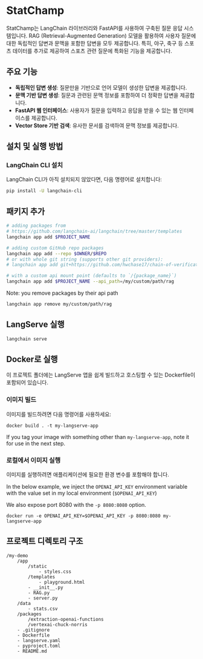 # StatChamp

StatChamp는 LangChain 라이브러리와 FastAPI를 사용하여 구축된 질문 응답 시스템입니다. RAG (Retrieval-Augmented Generation) 모델을 활용하여 사용자 질문에 대한 독립적인 답변과 문맥을 포함한 답변을 모두 제공합니다. 특히, 야구, 축구 등 스포츠 데이터를 추가로 제공하여 스포츠 관련 질문에 특화된 기능을 제공합니다.

## 주요 기능
- **독립적인 답변 생성**: 질문만을 기반으로 언어 모델이 생성한 답변을 제공합니다.
- **문맥 기반 답변 생성**: 질문과 관련된 문맥 정보를 포함하여 더 정확한 답변을 제공합니다.
- **FastAPI 웹 인터페이스**: 사용자가 질문을 입력하고 응답을 받을 수 있는 웹 인터페이스를 제공합니다.
- **Vector Store 기반 검색**: 유사한 문서를 검색하여 문맥 정보를 제공합니다.

## 설치 및 실행 방법

### LangChain CLI 설치

LangChain CLI가 아직 설치되지 않았다면, 다음 명령어로 설치합니다:

```bash
pip install -U langchain-cli
```

## 패키지 추가

```bash
# adding packages from 
# https://github.com/langchain-ai/langchain/tree/master/templates
langchain app add $PROJECT_NAME

# adding custom GitHub repo packages
langchain app add --repo $OWNER/$REPO
# or with whole git string (supports other git providers):
# langchain app add git+https://github.com/hwchase17/chain-of-verification

# with a custom api mount point (defaults to `/{package_name}`)
langchain app add $PROJECT_NAME --api_path=/my/custom/path/rag
```

Note: you remove packages by their api path

```bash
langchain app remove my/custom/path/rag
```

## LangServe 실행

```bash
langchain serve
```

## Docker로 실행

이 프로젝트 폴더에는 LangServe 앱을 쉽게 빌드하고 호스팅할 수 있는 Dockerfile이 포함되어 있습니다.

### 이미지 빌드

이미지를 빌드하려면 다음 명령어를 사용하세요:

```shell
docker build . -t my-langserve-app
```

If you tag your image with something other than `my-langserve-app`,
note it for use in the next step.

### 로컬에서 이미지 실행

이미지를 실행하려면 애플리케이션에 필요한 환경 변수를 포함해야 합니다.

In the below example, we inject the `OPENAI_API_KEY` environment
variable with the value set in my local environment
(`$OPENAI_API_KEY`)

We also expose port 8080 with the `-p 8080:8080` option.

```shell
docker run -e OPENAI_API_KEY=$OPENAI_API_KEY -p 8080:8080 my-langserve-app
```


## 프로젝트 디렉토리 구조
```shell
/my-demo
    /app
        /static
            - styles.css
        /templates
            - playground.html
        - __init__.py
        - RAG.py
        - server.py
    /data
        - stats.csv
    /packages
        /extraction-openai-functions
        /vertexai-chuck-norris
    - .gitignore
    - Dockerfile
    - langserve.yaml
    - pyproject.toml
    - README.md
```
